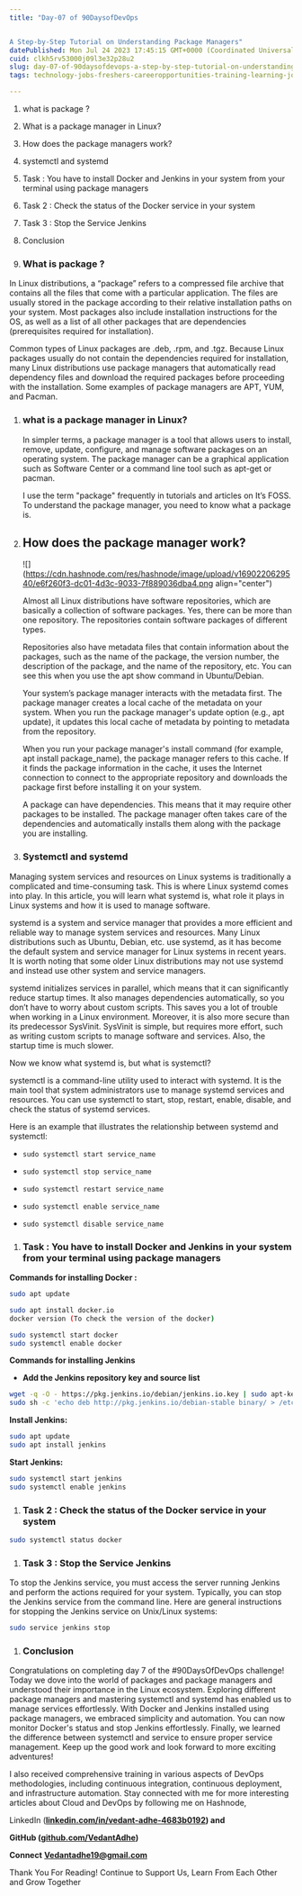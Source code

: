 ```yaml
---
title: "Day-07 of 90DaysofDevOps


A Step-by-Step Tutorial on Understanding Package Managers"
datePublished: Mon Jul 24 2023 17:45:15 GMT+0000 (Coordinated Universal Time)
cuid: clkh5rv53000j09l3e32p28u2
slug: day-07-of-90daysofdevops-a-step-by-step-tutorial-on-understanding-package-managers
tags: technology-jobs-freshers-careeropportunities-training-learning-jobs-devops-certification-linux-community-redhatlinux-ubuntu-tech-data, 90daysofdevops-chanllenge, devopsjobs, trainwithshubham-techwithankush-seekhoaursikhao-twscommunitybuilders-90daysofdevops-connections-growth-community-learning-linkedin-devops-awsdevops-awscloud-awscommunity-aws-docker-dockercontainer-dockerhub-kubernetescluster-kubernetesservices-kubernetes-jenkins-ansible-ansibleautomates-linuxsystemadministration-linuxfoundation-linux-git-github-terraform-grafana-prometheus-cicd-cicdpipelines

---
```


1. what is package ?
    
2. What is a package manager in Linux?
    
3. How does the package managers work?
    
4. systemctl and systemd
    
5. Task : You have to install Docker and Jenkins in your system from your terminal using package managers
    
6. Task 2 : Check the status of the Docker service in your system
    
7. Task 3 : Stop the Service Jenkins
    
8. Conclusion
    

1. ### **What is package ?**
    

In Linux distributions, a “package” refers to a compressed file archive that contains all the files that come with a particular application. The files are usually stored in the package according to their relative installation paths on your system. Most packages also include installation instructions for the OS, as well as a list of all other packages that are dependencies (prerequisites required for installation).

Common types of Linux packages are .deb, .rpm, and .tgz. Because Linux packages usually do not contain the dependencies required for installation, many Linux distributions use package managers that automatically read dependency files and download the required packages before proceeding with the installation. Some examples of package managers are APT, YUM, and Pacman.

1. ### what is a package manager in Linux?
    
    In simpler terms, a package manager is a tool that allows users to install, remove, update, configure, and manage software packages on an operating system. The package manager can be a graphical application such as Software Center or a command line tool such as apt-get or pacman.
    
    I use the term "package" frequently in tutorials and articles on It’s FOSS. To understand the package manager, you need to know what a package is.
    

1. ## How does the package manager work?
    
    ![](https://cdn.hashnode.com/res/hashnode/image/upload/v1690220629540/e6f260f3-dc01-4d3c-9033-7f889036dba4.png align="center")
    
    Almost all Linux distributions have software repositories, which are basically a collection of software packages. Yes, there can be more than one repository. The repositories contain software packages of different types.
    
    Repositories also have metadata files that contain information about the packages, such as the name of the package, the version number, the description of the package, and the name of the repository, etc. You can see this when you use the apt show command in Ubuntu/Debian.
    
    Your system’s package manager interacts with the metadata first. The package manager creates a local cache of the metadata on your system. When you run the package manager's update option (e.g., apt update), it updates this local cache of metadata by pointing to metadata from the repository.
    
    When you run your package manager's install command (for example, apt install package\_name), the package manager refers to this cache. If it finds the package information in the cache, it uses the Internet connection to connect to the appropriate repository and downloads the package first before installing it on your system.
    
    A package can have dependencies. This means that it may require other packages to be installed. The package manager often takes care of the dependencies and automatically installs them along with the package you are installing.
    

1. ### Systemctl and systemd
    

Managing system services and resources on Linux systems is traditionally a complicated and time-consuming task. This is where Linux systemd comes into play. In this article, you will learn what systemd is, what role it plays in Linux systems and how it is used to manage software.

systemd is a system and service manager that provides a more efficient and reliable way to manage system services and resources. Many Linux distributions such as Ubuntu, Debian, etc. use systemd, as it has become the default system and service manager for Linux systems in recent years. It is worth noting that some older Linux distributions may not use systemd and instead use other system and service managers.

systemd initializes services in parallel, which means that it can significantly reduce startup times. It also manages dependencies automatically, so you don’t have to worry about custom scripts. This saves you a lot of trouble when working in a Linux environment. Moreover, it is also more secure than its predecessor SysVinit. SysVinit is simple, but requires more effort, such as writing custom scripts to manage software and services. Also, the startup time is much slower.

Now we know what systemd is, but what is systemctl?

systemctl is a command-line utility used to interact with systemd. It is the main tool that system administrators use to manage systemd services and resources. You can use systemctl to start, stop, restart, enable, disable, and check the status of systemd services.

Here is an example that illustrates the relationship between systemd and systemctl:

* `sudo systemctl start service_name`
    
* `sudo systemctl stop service_name`
    
* `sudo systemctl restart service_name`
    
* `sudo systemctl enable service_name`
    
* `sudo systemctl disable service_name`
    

1. ### Task : You have to install Docker and Jenkins in your system from your terminal using package managers
    

**Commands for installing Docker :**

```bash
sudo apt update 
```

```bash
sudo apt install docker.io
docker version (To check the version of the docker)
```

```bash
sudo systemctl start docker 
sudo systemctl enable docker
```

**Commands for installing Jenkins**

* **Add the Jenkins repository key and source list**
    

```bash
wget -q -O - https://pkg.jenkins.io/debian/jenkins.io.key | sudo apt-key add -
sudo sh -c 'echo deb http://pkg.jenkins.io/debian-stable binary/ > /etc/apt/sources.list.d/jenkins.list'
```

**Install Jenkins:**

```bash
sudo apt update
sudo apt install jenkins
```

**Start Jenkins:**

```bash
sudo systemctl start jenkins 
sudo systemctl enable jenkins
```

1. ### Task 2 : Check the status of the Docker service in your system
    

```bash
sudo systemctl status docker
```

1. ### **Task 3 : Stop the Service Jenkins**
    

To stop the Jenkins service, you must access the server running Jenkins and perform the actions required for your system. Typically, you can stop the Jenkins service from the command line. Here are general instructions for stopping the Jenkins service on Unix/Linux systems:

```bash
sudo service jenkins stop
```

1. ### **Conclusion**
    

Congratulations on completing day 7 of the #90DaysOfDevOps challenge! Today we dove into the world of packages and package managers and understood their importance in the Linux ecosystem. Exploring different package managers and mastering systemctl and systemd has enabled us to manage services effortlessly. With Docker and Jenkins installed using package managers, we embraced simplicity and automation. You can now monitor Docker's status and stop Jenkins effortlessly. Finally, we learned the difference between systemctl and service to ensure proper service management. Keep up the good work and look forward to more exciting adventures!

I also received comprehensive training in various aspects of DevOps methodologies, including continuous integration, continuous deployment, and infrastructure automation. Stay connected with me for more interesting articles about Cloud and DevOps by following me on Hashnode,

LinkedIn ([**linkedin.com/in/vedant-adhe-4683b0192**](http://linkedin.com/in/vedant-adhe-4683b0192)**) and**

**GitHub (**[**github.com/VedantAdhe**](http://github.com/VedantAdhe)**)**

**Connect** [**Vedantadhe19@gmail.com**](mailto:Vedantadhe19@gmail.com)

Thank You For Reading! Continue to Support Us, Learn From Each Other and Grow Together